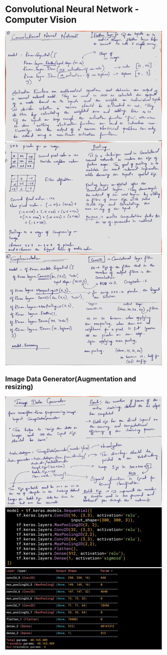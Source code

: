 # Convolutional Neural Network - Computer Vision

![](https://github.com/praj2408/Deep-Learning-Practical-Notes/blob/main/docs/1694839302653.jpg)
![](https://github.com/praj2408/Deep-Learning-Practical-Notes/blob/main/docs/1694839302647.jpg)
![](https://github.com/praj2408/Deep-Learning-Practical-Notes/blob/main/docs/1694839302642.jpg)

## Image Data Generator(Augmentation and resizing)
![](https://github.com/praj2408/Deep-Learning-Practical-Notes/blob/main/docs/1694841127087.jpg)
![](https://github.com/praj2408/Deep-Learning-Practical-Notes/blob/main/docs/Screenshot%202023-09-15%20170918.jpg)
![](https://github.com/praj2408/Deep-Learning-Practical-Notes/blob/main/docs/Screenshot%202023-09-15%20170936.jpg)
